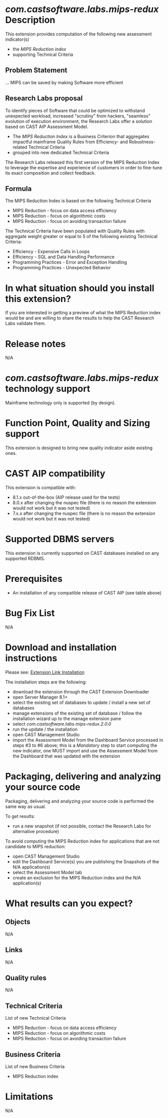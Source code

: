 # _com.castsoftware.labs.mips-redux_ Description

This extension provides computation of the following new assessment indicator\(s\)

* the _MIPS Reduction index_
* supporting Technical Criteria

## Problem Statement

...
MIPS can be saved by making Software more efficient

## Research Labs proposal

To identify pieces of Software that could be optimized to withstand unexpected workload, increased "scrutiny" from hackers, "seamless" evolution of execution environment, the Research Labs offer a solution based on CAST AIP Assessment Model.

* The _MIPS Reduction Index_ is a Business Criterion that aggregates impactful mainframe Quality Rules from Efficiency- and Robustness-related Technical Criteria
* grouped into new dedicated Technical Criteria

The Research Labs released this first version of the MIPS Reduction Index to leverage the expertise and experience of customers in order to fine-tune its exact composition and collect feedback.

## Formula

The MIPS Reduction Index is based on the following Technical Criteria

* MIPS Reduction - focus on data access efficiency
* MIPS Reduction - focus on algorithmic costs
* MIPS Reduction - focus on avoiding transaction failure

The Technical Criteria have been populated with Quality Rules with aggregate weight greater or equal to 5 of the following existing Technical Criteria:

* Efficiency - Expensive Calls in Loops
* Efficiency - SQL and Data Handling Performance
* Programming Practices - Error and Exception Handling
* Programming Practices - Unexpected Behavior

# In what situation should you install this extension?

If you are interested in getting a preview of what the MIPS Reduction index would be and are willing to share the results to help the CAST Research Labs validate them.

# Release notes

N\/A

# _com.castsoftware.labs.mips-redux_ technology support

Mainframe technology only is supported \(by design\).

# Function Point, Quality and Sizing support

This extension is designed to bring new quality indicator aside existing ones.

# CAST AIP compatibility

This extension is compatible with:

* 8.1.x out-of-the-box \(AIP release used for the tests\)
* 8.0.x after changing the nuspec file \(there is no reason the extension would not work but it was not tested\)
* 7.x.x after changing the nuspec file \(there is no reason the extension would not work but it was not tested\)

# Supported DBMS servers

This extension is currently supported on CAST databases installed on any supported RDBMS.

# Prerequisites

* An installation of any compatible release of CAST AIP \(see table above\)

# Bug Fix List

N\/A

# Download and installation instructions

Please see:  [Extension Link Installation](http://doc.castsoftware.com/display/DOCEXT/Extension+download+and+installation)

The installation steps are the following:

* download the extension through the CAST Extension Downloader
* open Server Manager 8.1+
* select the existing set of databases to update \/ install a new set of databases
* manage extensions of the existing set of database \/ follow the installation wizard up to the manage extension pane
* select _com.castsoftware.labs.mips-redux.2.0.0_
* run the update \/ the installation  
* open CAST Management Studio
* import the Assessment Model from the Dashboard Service processed in steps \#3 to \#6 above; this is a _Mandatory_ step to start computing the new indicator, one MUST import and use the Assessment Model from the Dashboard that was updated with the extension

# Packaging, delivering and analyzing your source code

Packaging, delivering and analyzing your source code is performed the same way as usual.

To get results:

* run a new snapshot \(if not possible, contact the Research Labs for alternative procedure\)

To avoid computing the MIPS Reduction index for applications that are not candidate to MIPS reduction:

* open CAST Management Studio
* edit the Dashboard Service\(s\) you are publishing the Snapshots of the N\/A application\(s\)
* select the Assessment Model tab
* create an exclusion for the MIPS Reduction index and the N\/A application\(s\)

# What results can you expect?

## Objects

N\/A

## Links

N\/A

## Quality rules

N\/A

## Technical Criteria

List of new Technical Criteria

* MIPS Reduction - focus on data access efficiency
* MIPS Reduction - focus on algorithmic costs
* MIPS Reduction - focus on avoiding transaction failure

## Business Criteria

List of new Business Criteria

* MIPS Reduction index

# Limitations

N\/A

